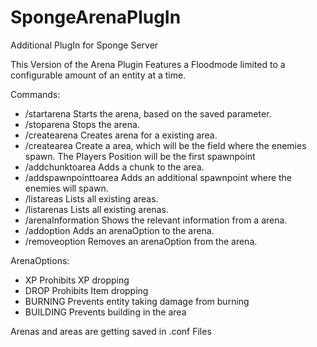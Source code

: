 # SpongeArenaPlugIn
Additional PlugIn for Sponge Server

This Version of the Arena Plugin Features a Floodmode limited to a configurable amount of an entity at a time.

Commands:

* /startarena <arenaName>                     Starts the arena, based on the saved parameter.
* /stoparena <arenaName>                      Stops the arena.
* /createarena <arenaName> <areaName>         Creates arena for a existing area.
* /createarea <areaName>                      Create a area, which will be the field where the enemies spawn. The Players Position will     be the first spawnpoint
* /addchunktoarea <areaName>                  Adds a chunk to the area.
* /addspawnpointtoarea <areaName>             Adds an additional spawnpoint where the enemies will spawn.
* /listareas                                  Lists all existing areas.
* /listarenas                                 Lists all existing arenas.
* /arenaInformation <arenaName>               Shows the relevant information from a arena.
* /addoption <arenaName> <arenaOption>        Adds an arenaOption to the arena.
* /removeoption <arenaName> <arenaOption>     Removes an arenaOption from the arena.
  
ArenaOptions:
* XP            Prohibits XP dropping 
* DROP          Prohibits Item dropping
* BURNING       Prevents entity taking damage from burning
* BUILDING      Prevents building in the area

Arenas and areas are getting saved in .conf Files
